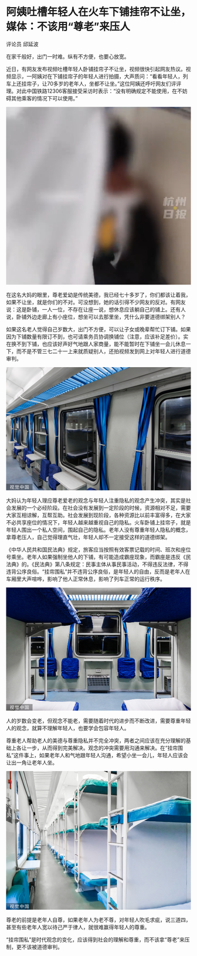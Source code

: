 # 阿姨吐槽年轻人在火车下铺挂帘不让坐，媒体：不该用“尊老”来压人

评论员 邱延波

在家千般好，出门一时难。纵有不方便，也要心放宽。

近日，有网友发布视频吐槽年轻人卧铺挂帘子不让坐，视频很快引起网友热议。视频显示，一阿姨对在下铺挂帘子的年轻人进行拍摄，大声质问：“看看年轻人，列车上还挂帘子，让70多岁的老年人，坐都不让坐。”这位阿姨还呼吁网友们评评理。对此中国铁路12306客服接受采访时表示：“没有明确规定不能使用，在不妨碍其他乘客的情况下可以使用。”

![59e17c6c9f1b9d2d8fa4a3195f25895f.jpg](https://raw.githubusercontent.com/qqhsx/qqnews_image/main/2024/04/16/阿姨吐槽年轻人在火车下铺挂帘不让坐，媒体：不该用“尊老”来压人/59e17c6c9f1b9d2d8fa4a3195f25895f.jpg)

在这名大妈的眼里，尊老爱幼是传统美德，我已经七十多岁了，你们都该让着我，如果不让坐，就是你们的不对。可没想到，她的话引得不少网友的反对。有网友说：这是卧铺，一人一位，不存在让座一说，想休息应该躺自己的铺上。还有人说，卧铺外边走廊上有小座位，想坐可以去那里坐，凭什么非要道德绑架别人？

如果这名老人觉得自己岁数大，出门不方便，可以让子女或晚辈帮忙订下铺。如果因为下铺数量有限订不到，也可请乘务员协调换铺位（注意，应该补足差价）。实在换不到下铺，也应该好声好气地跟人家商量，能不能暂时在下铺坐一会儿休息一下，而不是不管三七二十一上来就质疑别人，还拍视频发到网上对年轻人进行道德审判。

![465375e21d8540378479988b80f71785.jpg](https://raw.githubusercontent.com/qqhsx/qqnews_image/main/2024/04/16/阿姨吐槽年轻人在火车下铺挂帘不让坐，媒体：不该用“尊老”来压人/465375e21d8540378479988b80f71785.jpg)

大妈认为年轻人理应尊老爱老的观念与年轻人注重隐私的观念产生冲突，其实是社会发展的一个必经阶段。在社会没有发展到一定阶段的时候，资源相对不足，需要大家互相谅解，互帮互助。社会发展到现阶段，各种资源比以前丰富得多，在大家不必共享座位的情况下，年轻人越来越重视自己的隐私。火车卧铺上挂帘子，就是年轻人围出一个私人空间，围起自己的隐私。老年人没有尊重年轻人隐私的概念，拿尊老压人，自己觉得理直气壮，年轻人却不一定接受这样的道德绑架。

《中华人民共和国民法典》规定，旅客应当按照有效客票记载的时间、班次和座位号乘坐。老年人如果强制坐他人的下铺，有可能造成霸座现象，而霸座是违反《民法典》的。《民法典》第八条规定：民事主体从事民事活动，不得违反法律，不得违背公序良俗。“挂帘围私”并不违背公序良俗，是年轻人的自由，反而是老年人在车厢里大声喧哗，影响了他人正常休息，影响了列车正常的运行秩序。

![ccb3172ca313780ccff18b4959a47a78.jpg](https://raw.githubusercontent.com/qqhsx/qqnews_image/main/2024/04/16/阿姨吐槽年轻人在火车下铺挂帘不让坐，媒体：不该用“尊老”来压人/ccb3172ca313780ccff18b4959a47a78.jpg)

人的岁数会变老，但观念不能老，需要随着时代的进步而不断改进，需要尊重年轻人的观念，就算不理解年轻人，也要学会包容年轻人。

尊重老人帮助老人的美德与尊重隐私并不完全冲突，两者之间应该在充分理解的基础上各让一步，从而得到完美解决。观念的冲突需要用沟通来解决。在“挂帘围私”这件事上，如果老年人和气地跟年轻人沟通，希望小坐一会儿，年轻人应该会让出一角让老年人坐。

![37ca7923b4d0b546b34a520bd6ddd870.jpg](https://raw.githubusercontent.com/qqhsx/qqnews_image/main/2024/04/16/阿姨吐槽年轻人在火车下铺挂帘不让坐，媒体：不该用“尊老”来压人/37ca7923b4d0b546b34a520bd6ddd870.jpg)

尊老的前提是老年人自尊，如果老年人为老不尊，对年轻人吹毛求疵，说三道四，甚至有些老年人宽以待己严于律人，就很难赢得年轻人的尊重。

“挂帘围私”是时代观念的变化，应该得到社会的理解和尊重，而不该拿“尊老”来压制，更不该被道德审判。

